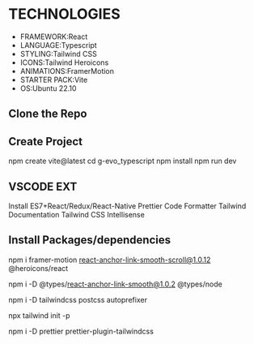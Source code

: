 # TECHNOLOGIES

* FRAMEWORK:React
* LANGUAGE:Typescript
* STYLING:Tailwind CSS
* ICONS:Tailwind Heroicons
* ANIMATIONS:FramerMotion
* STARTER PACK:Vite
* OS:Ubuntu 22.10

## Clone the Repo

## Create Project

npm create vite@latest
cd g-evo_typescript
npm install
npm run dev

## VSCODE EXT

Install ES7+React/Redux/React-Native
Prettier Code Formatter
Tailwind Documentation
Tailwind CSS Intellisense

## Install Packages/dependencies

npm i framer-motion react-anchor-link-smooth-scroll@1.0.12 @heroicons/react

npm i -D @types/react-anchor-link-smooth@1.0.2 @types/node

npm i -D tailwindcss postcss autoprefixer

npx tailwind init -p

npm i -D prettier prettier-plugin-tailwindcss
